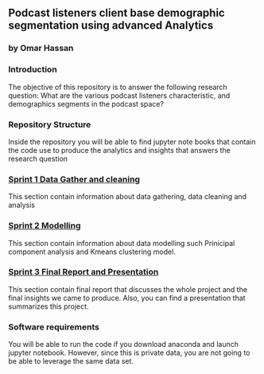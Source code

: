 
## Podcast listeners client base demographic segmentation using advanced Analytics
### by Omar Hassan

### Introduction

The objective of this repository is to answer the following research question:
What are the various podcast listeners characteristic, and demographics segments in the podcast space?

### Repository Structure



Inside the repository you will be able to find jupyter note books that contain the code use to produce the analytics and insights that answers the research question

### [Sprint 1 Data Gather and cleaning](https://github.com/omarhassaneg/CSDA-1050F18S1/tree/master/omarhassan_305298/sprint1)

This section contain information about data gathering, data cleaning and analysis

### [Sprint 2 Modelling](https://github.com/omarhassaneg/CSDA-1050F18S1/tree/master/omarhassan_305298/sprint2)
This section contain information about data modelling such Prinicipal component analysis and Kmeans clustering model.

### [Sprint 3 Final Report and Presentation](https://github.com/omarhassaneg/CSDA-1050F18S1/tree/master/omarhassan_305298/sprint3)
This section contain final report that discusses the whole project and the final insights we came to produce. Also, you can find a presentation that summarizes this project.

### Software requirements
You will be able to run the code if you download anaconda and launch jupyter notebook. However, since this is private data, you are not going to be able to leverage the same data set.
